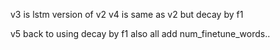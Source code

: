 v3 is lstm version of v2 
v4 is same as v2 but decay by f1 

v5 back to using decay by f1 also all add num_finetune_words..
